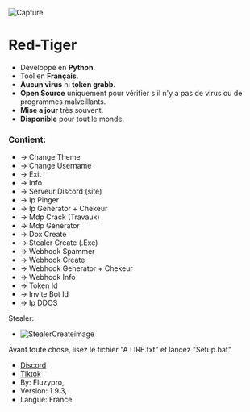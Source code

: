 ![Capture](https://github.com/fluzzzy/RedTiger-Fluzypro/assets/147531758/dfeaf33f-fd20-4cc1-b41e-420df64d3106)
# **Red-Tiger**
- Développé en **Python**.
- Tool en **Français**.
- **Aucun virus** ni **token grabb**.
- **Open Source** uniquement pour vérifier s'il n'y a pas de virus ou de programmes malveillants.
- **Mise a jour** très souvent.
- **Disponible** pour tout le monde.

### Contient:


- -> Change Theme
- -> Change Username
- -> Exit
- -> Info
- -> Serveur Discord (site)
- -> Ip Pinger
- -> Ip Generator + Chekeur
- -> Mdp Crack (Travaux)
- -> Mdp Générator
- -> Dox Create
- -> Stealer Create (.Exe)
- -> Webhook Spammer
- -> Webhook Create
- -> Webhook Generator + Chekeur
- -> Webhook Info
- -> Token Id
- -> Invite Bot Id
- -> Ip DDOS

Stealer:
- ![StealerCreateimage](https://github.com/fluzzzy/RedTiger-Fluzypro/assets/147531758/174c3af3-3171-467e-812b-1545c9749dcc)
      
Avant toute chose, lisez le fichier "A LIRE.txt" et lancez "Setup.bat"

- [Discord](https://discord.gg/VF4vqzpDsY)
- [Tiktok](https://www.tiktok.com/@fluzypro)
- By: Fluzypro,
- Version: 1.9.3,
- Langue: France
